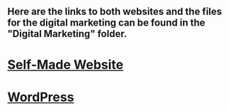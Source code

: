 ## Here are the links to both websites and the files for the digital marketing can be found in the "Digital Marketing" folder.
# [Self-Made Website](https://piia-relevo.web.app/)
# [WordPress](http://www.faskiavaha.fi/)